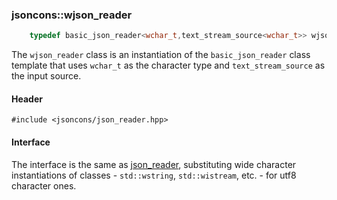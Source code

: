 ### jsoncons::wjson_reader

```c++
    typedef basic_json_reader<wchar_t,text_stream_source<wchar_t>> wjson_reader
```
The `wjson_reader` class is an instantiation of the `basic_json_reader` class template that uses `wchar_t` as the character type
and `text_stream_source` as the input source.

#### Header

    #include <jsoncons/json_reader.hpp>

#### Interface

The interface is the same as [json_reader](json_reader.md), substituting wide character instantiations of classes - `std::wstring`, `std::wistream`, etc. - for utf8 character ones.

